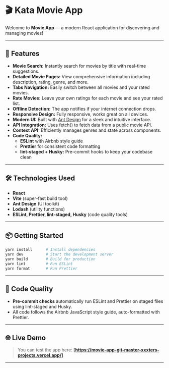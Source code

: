 # 🎬 Kata Movie App

Welcome to **Movie App** — a modern React application for discovering and managing movies!

---

## 🚀 Features

- **Movie Search:** Instantly search for movies by title with real-time suggestions.
- **Detailed Movie Pages:** View comprehensive information including description, rating, genre, and more.
- **Tabs Navigation:** Easily switch between all movies and your rated movies.
- **Rate Movies:** Leave your own ratings for each movie and see your rated list.
- **Offline Detection:** The app notifies if your internet connection drops.
- **Responsive Design:** Fully responsive, works great on all devices.
- **Modern UI:** Built with [Ant Design](https://ant.design/) for a sleek and intuitive interface.
- **API Integration:** Uses fetch() to fetch data from a public movie API.
- **Context API:** Efficiently manages genres and state across components.
- **Code Quality:**  
  - **ESLint** with Airbnb style guide  
  - **Prettier** for consistent code formatting  
  - **lint-staged + Husky:** Pre-commit hooks to keep your codebase clean

---

## 🛠️ Technologies Used

- **React** 
- **Vite** (super-fast build tool)
- **Ant Design** (UI toolkit)
- **Lodash** (utility functions)
- **ESLint, Prettier, lint-staged, Husky** (code quality tools)

---

## 📦 Getting Started

```sh
yarn install      # Install dependencies
yarn dev          # Start the development server
yarn build        # Build for production
yarn lint         # Run ESLint
yarn format       # Run Prettier
```

---

## 🧪 Code Quality

- **Pre-commit checks** automatically run ESLint and Prettier on staged files using lint-staged and Husky.
- All code follows the Airbnb JavaScript style guide, auto-formatted with Prettier.

---

## 🌐 Live Demo

> You can test the app here: **[https://movie-app-git-master-xxxters-projects.vercel.app/]**

---